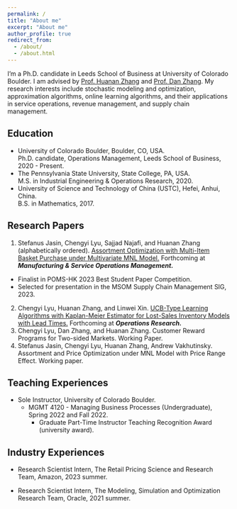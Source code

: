 ```yaml
---
permalink: /
title: "About me"
excerpt: "About me"
author_profile: true
redirect_from:
  - /about/
  - /about.html
---
```


I’m a Ph.D. candidate in Leeds School of Business at University of Colorado Boulder. I am advised by [Prof. Huanan Zhang](http://huananzhang.mystrikingly.com/) and [Prof. Dan Zhang](http://www.danzhang.com/). My research interests include stochastic modeling and optimization, approximation algorithms, online learning algorithms, and their applications in service operations, revenue management, and supply chain management.

Education
------
* University of Colorado Boulder, Boulder, CO, USA.  
Ph.D. candidate, Operations Management, Leeds School of Business, 2020 - Present.
* The Pennsylvania State University, State College, PA, USA.  
M.S. in Industrial Engineering & Operations Research, 2020.
* University of Science and Technology of China (USTC), Hefei, Anhui, China.  
B.S. in Mathematics, 2017.

Research Papers
------
1. Stefanus Jasin, Chengyi Lyu, Sajjad Najafi, and Huanan Zhang (alphabetically ordered). [Assortment Optimization with Multi-Item Basket Purchase under Multivariate MNL Model.](https://pubsonline.informs.org/doi/10.1287/msom.2021.0526) Forthcoming at ***Manufacturing & Service Operations Management.***
  * Finalist in POMS-HK 2023 Best Student Paper Competition.
  * Selected for presentation in the MSOM Supply Chain Management SIG, 2023.
2. Chengyi Lyu, Huanan Zhang, and Linwei Xin. [UCB-Type Learning Algorithms with Kaplan-Meier Estimator for Lost-Sales Inventory Models with Lead Times.](https://papers.ssrn.com/sol3/papers.cfm?abstract_id=3944354) Forthcoming at ***Operations Research.***
3. Chengyi Lyu, Dan Zhang, and Huanan Zhang. Customer Reward Programs for Two-sided Markets. Working Paper.
4. Stefanus Jasin, Chengyi Lyu, Huanan Zhang, Andrew Vakhutinsky. Assortment and Price Optimization under MNL Model with Price Range Effect. Working paper.

Teaching Experiences
------
* Sole Instructor, University of Colorado Boulder.
    * MGMT 4120 - Managing Business Processes (Undergraduate), Spring 2022 and Fall 2022.
        * Graduate Part-Time Instructor Teaching Recognition Award (university award).
        <!-- *"These awards recognize excellent graduate student teachers for their hard work, creativity, and continued excellence in teaching."* -->

Industry Experiences
------
* Research Scientist Intern, The Retail Pricing Science and Research Team, Amazon, 2023 summer.  

* Research Scientist Intern, The Modeling, Simulation and Optimization Research Team, Oracle, 2021 summer.  
